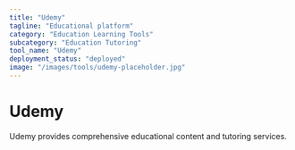 ```yaml
---
title: "Udemy"
tagline: "Educational platform"
category: "Education Learning Tools"
subcategory: "Education Tutoring"
tool_name: "Udemy"
deployment_status: "deployed"
image: "/images/tools/udemy-placeholder.jpg"
---
```


# Udemy

Udemy provides comprehensive educational content and tutoring services.
